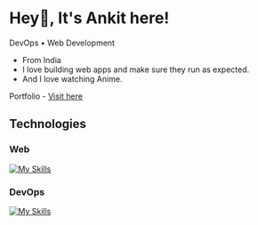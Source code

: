 # Hey👋, It's Ankit here!

DevOps • Web Development
* From India
* I love building web apps and make sure they run as expected.
* And I love watching Anime.
  
Portfolio - <a href='https://ankitraj.vercel.app/' target='_blank'> Visit here</a>
## Technologies
### Web
[![My Skills](https://skillicons.dev/icons?i=js,ts,react,next,tailwind,prisma,sass,git)](https://skillicons.dev)

### DevOps
[![My Skills](https://skillicons.dev/icons?i=docker,kubernetes,jenkins,terraform,aws,ansible,python,aws)](https://skillicons.dev)
